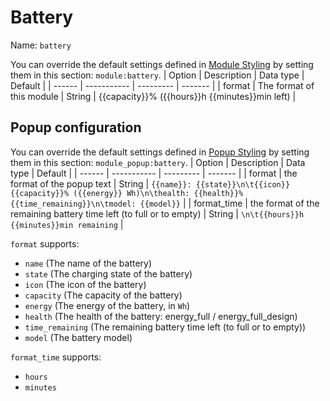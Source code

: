 # Battery
Name: `battery`

You can override the default settings defined in [Module Styling](./Modules.md) by setting them in this section: `module:battery`.
| Option | Description | Data type | Default |
| ------ | ----------- | --------- | ------- |
| format | The format of this module | String | {{capacity}}% ({{hours}}h {{minutes}}min left) |

## Popup configuration
You can override the default settings defined in [Popup Styling](./Popups.md) by setting them in this section: `module_popup:battery`.
| Option | Description | Data type | Default |
| ------ | ----------- | --------- | ------- |
| format | the format of the popup text | String | `{{name}}: {{state}}\n\t{{icon}} {{capacity}}% ({{energy}} Wh)\n\thealth: {{health}}%{{time_remaining}}\n\tmodel: {{model}}` |
| format_time | the format of the remaining battery time left (to full or to empty) | String | `\n\t{{hours}}h {{minutes}}min remaining` |

`format` supports:
- `name` (The name of the battery)
- `state` (The charging state of the battery)
- `icon` (The icon of the battery)
- `capacity` (The capacity of the battery)
- `energy` (The energy of the battery, in `Wh`)
- `health` (The health of the battery: energy_full / energy_full_design)
- `time_remaining` (The remaining battery time left (to full or to empty))
- `model` (The battery model)

`format_time` supports:
- `hours`
- `minutes`
